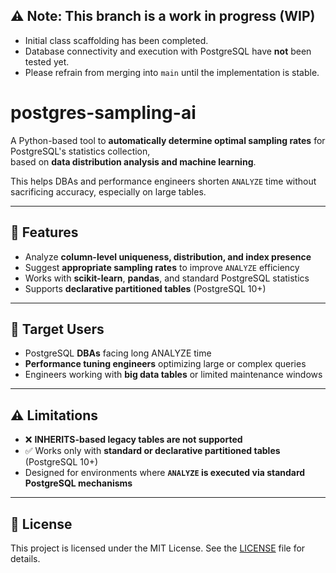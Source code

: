 ## ⚠️ Note: This branch is a work in progress (WIP)

- Initial class scaffolding has been completed.
- Database connectivity and execution with PostgreSQL have **not** been tested yet.
- Please refrain from merging into `main` until the implementation is stable.

# postgres-sampling-ai

A Python-based tool to **automatically determine optimal sampling rates** for PostgreSQL's statistics collection,  
based on **data distribution analysis and machine learning**.

This helps DBAs and performance engineers shorten `ANALYZE` time without sacrificing accuracy, especially on large tables.

---

## 🚀 Features

- Analyze **column-level uniqueness, distribution, and index presence**
- Suggest **appropriate sampling rates** to improve `ANALYZE` efficiency
- Works with **scikit-learn**, **pandas**, and standard PostgreSQL statistics
- Supports **declarative partitioned tables** (PostgreSQL 10+)

---

## 🎯 Target Users

- PostgreSQL **DBAs** facing long ANALYZE time
- **Performance tuning engineers** optimizing large or complex queries
- Engineers working with **big data tables** or limited maintenance windows

---

## ⚠️ Limitations

- ❌ **INHERITS-based legacy tables are not supported**
- ✅ Works only with **standard or declarative partitioned tables** (PostgreSQL 10+)
- Designed for environments where **`ANALYZE` is executed via standard PostgreSQL mechanisms**

---

## 📄 License

This project is licensed under the MIT License. See the [LICENSE](./LICENSE) file for details.
